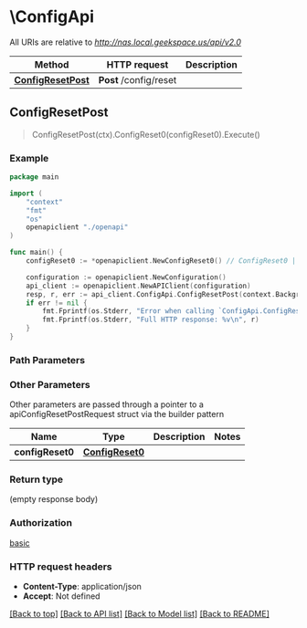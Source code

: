 # \ConfigApi

All URIs are relative to *http://nas.local.geekspace.us/api/v2.0*

Method | HTTP request | Description
------------- | ------------- | -------------
[**ConfigResetPost**](ConfigApi.md#ConfigResetPost) | **Post** /config/reset | 



## ConfigResetPost

> ConfigResetPost(ctx).ConfigReset0(configReset0).Execute()





### Example

```go
package main

import (
    "context"
    "fmt"
    "os"
    openapiclient "./openapi"
)

func main() {
    configReset0 := *openapiclient.NewConfigReset0() // ConfigReset0 |  (optional)

    configuration := openapiclient.NewConfiguration()
    api_client := openapiclient.NewAPIClient(configuration)
    resp, r, err := api_client.ConfigApi.ConfigResetPost(context.Background()).ConfigReset0(configReset0).Execute()
    if err != nil {
        fmt.Fprintf(os.Stderr, "Error when calling `ConfigApi.ConfigResetPost``: %v\n", err)
        fmt.Fprintf(os.Stderr, "Full HTTP response: %v\n", r)
    }
}
```

### Path Parameters



### Other Parameters

Other parameters are passed through a pointer to a apiConfigResetPostRequest struct via the builder pattern


Name | Type | Description  | Notes
------------- | ------------- | ------------- | -------------
 **configReset0** | [**ConfigReset0**](ConfigReset0.md) |  | 

### Return type

 (empty response body)

### Authorization

[basic](../README.md#basic)

### HTTP request headers

- **Content-Type**: application/json
- **Accept**: Not defined

[[Back to top]](#) [[Back to API list]](../README.md#documentation-for-api-endpoints)
[[Back to Model list]](../README.md#documentation-for-models)
[[Back to README]](../README.md)

